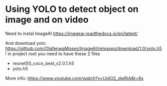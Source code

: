 # Using YOLO to detect object on image and on video
Need to instal ImageAI
https://imageai.readthedocs.io/en/latest/

And download yolo:
https://github.com/OlafenwaMoses/ImageAI/releases/download/1.0/yolo.h5
! in project root you need to have these 2 files 
- resnet50_coco_best_v2.0.1.h5
- yolo.h5

More info:
https://www.youtube.com/watch?v=Uj4O2_dwRiA&t=6s
